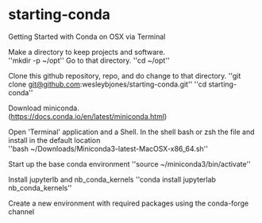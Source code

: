 # starting-conda
Getting Started with Conda on OSX via Terminal

Make a directory to keep projects and software.  
''mkdir -p ~/opt''
Go to that directory.
''cd ~/opt''

Clone this github repository, repo, and do change to that directory.
''git clone git@github.com:wesleybjones/starting-conda.git''
''cd starting-conda''

Download miniconda.  
(https://docs.conda.io/en/latest/miniconda.html)

Open 'Terminal' application and a Shell.
In the shell bash or zsh the file and install in the default location  
''bash ~/Downloads/Miniconda3-latest-MacOSX-x86_64.sh''

Start up the base conda environment
''source ~/miniconda3/bin/activate''

Install jupyterlb and nb_conda_kernels
''conda install jupyterlab nb_conda_kernels''


Create a new environment with required packages using the conda-forge channel

